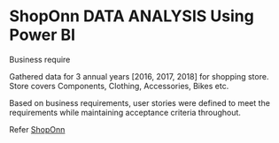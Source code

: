 # ShopOnn DATA ANALYSIS Using Power BI

Business require

Gathered data for 3 annual years [2016, 2017, 2018] for shopping store.
Store covers Components, Clothing, Accessories, Bikes etc.

Based on business requirements, user stories were defined to meet the requirements while
maintaining acceptance criteria throughout.


Refer [ShopOnn](https://app.powerbi.com/groups/me/reports/1a33b736-f01a-4a38-b1ee-cde75702cb76/ReportSection)



